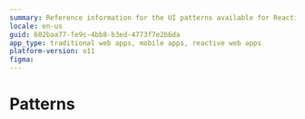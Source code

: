 ```yaml
---
summary: Reference information for the UI patterns available for Reactive Web Apps and Mobile Apps.
locale: en-us
guid: 602baa77-fe9c-4bb8-b3ed-4773f7e2b6da
app_type: traditional web apps, mobile apps, reactive web apps
platform-version: o11
figma:
---
```


# Patterns
